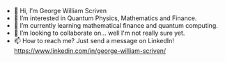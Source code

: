 - 👋 Hi, I’m George William Scriven
- 👀 I’m interested in Quantum Physics, Mathematics and Finance.
- 🌱 I’m currently learning mathematical finance and quantum computing.
- 💞️ I’m looking to collaborate on... well I'm not really sure yet.
- 📫 How to reach me? Just send a message on LinkedIn! https://www.linkedin.com/in/george-william-scriven/

<!---
GeorgeWilliam1999/GeorgeWilliam1999 is a ✨ special ✨ repository because its `README.md` (this file) appears on your GitHub profile.
You can click the Preview link to take a look at your changes.
--->
